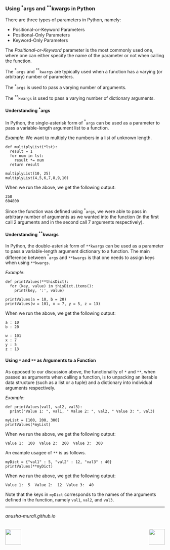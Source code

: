 ### Using $^*$args and $^{**}$kwargs in Python


There are three types of parameters in Python, namely:
- Positional-or-Keyword Parameters
- Positional-Only Parameters
- Keyword-Only Parameters

The *Positional-or-Keyword* parameter is the most commonly used one, where one can either specify the name of the parameter or not when calling the function.

The $^*$`args` and $^{**}$`kwargs` are typically used when a function has a varying (or arbitrary) number of
parameters.

The $^*$`args` is used to pass a varying number of arguments.

The $^{**}$`kwargs` is used to pass a varying number of dictionary arguments.

#### Understanding $^*$args

In Python, the single-asterisk form of $^*$`args` can be used as a parameter to pass a variable-length argument list to a function.

*Example*: We want to multiply the numbers in a list of unknown length.

```
def multiplyList(*lst):
  result = 1
  for num in lst:
    result *= num
  return result

multiplyList(10, 25)
multiplyList(4,5,6,7,8,9,10)
```

When we run the above, we get the following output:

```
250
604800
```

Since the function was defined using $^*$`args`,  we were able to pass in arbitrary number of arguments as we wanted into the function (in the first call 2 arguments and in the second call 7 arguments respectively).


#### Understanding $^{**}$kwargs

In Python, the double-asterisk form of `**kwargs` can be used as a parameter to pass a variable-length argument dictionary to a function. The main difference between $^*$`args` and `**kwargs` is that one needs to assign keys when using `**kwargs`.

*Example*: 

```
def printValues(**thisDict):
  for (key, value) in thisDict.items():
    print(key, ':', value)

printValues(a = 10, b = 20)
printValues(w = 101, x = 7, y = 5, z = 13)
```
When we run the above, we get the following output:

```
a : 10
b : 20

w : 101
x : 7
y : 5
z : 13
```

#### Using `*` and `**` as Arguments to a Function

As opposed to our discussion above, the functionality of `*` and `**`, when passed as arguments when calling a function, is to unpacking an iterable data structure (such as a list or a tuple) and a dictionary into individual arguments respectively.

*Example*:

```
def printValues(val1, val2, val3):
  print("Value 1: ", val1, " Value 2: ", val2, " Value 3: ", val3)

myList = [100, 200, 300]
printValues(*myList)
```
When we run the above, we get the following output:
```
Value 1:  100  Value 2:  200  Value 3:  300
```

An example usagee of `**` is as follows.

```
myDict = {"val1" : 5, "val2" : 12, "val3" : 40}
printValues(**myDict)
```
When we run the above, we get the following output:
```
Value 1:  5  Value 2:  12  Value 3:  40
```

Note that the keys in `myDict` corresponds to the names of the arguments defined in the function, namely `val1`, `val2`, and `val3`.

* * *
###### anusha-murali.github.io


<img src="https://github.com/anusha-murali/anusha-murali.github.io/assets/111596338/639243aa-2857-4595-a65a-7852762bb002" width="50" height="50" align="left">

[<img src="https://github.com/user-attachments/assets/989cfb30-4fb8-40f8-a812-8a054869aa32" width="50" height="50" align="right">](../index.md)

